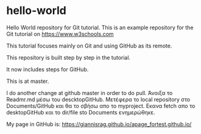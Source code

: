 # hello-world
Hello World repository for Git tutorial.
This is an example repository for the Git tutorial on https://www.w3schools.com

This tutorial focuses mainly on Git and using GitHub as its remote.

This repository is built step by step in the tutorial.

It now includes steps for GitHub.

This is at master.

I do another change at github master in order to do pull.
Άνοιξα το Readmr.md μέσω του descktopGitHub.
Μετέφερα το local repository στο Documents/GitHub και θα το σβήσω απο το myproject.
Εκανα fetch απο το desktopGitHub και το dir/file sto Documents ενημερώθηκε.

My page in GitHub is:
https://giannisrag.github.io/apage_fortest.github.io/
